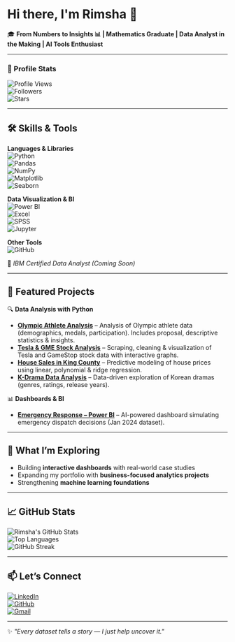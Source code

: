 # Hi there, I'm Rimsha 👋  

🎓 **From Numbers to Insights 📊 | Mathematics Graduate | Data Analyst in the Making | AI Tools Enthusiast**  

---

### 👀 Profile Stats  
![Profile Views](https://komarev.com/ghpvc/?username=Rimsha-Iram&color=blue&style=flat-square)  
![Followers](https://img.shields.io/github/followers/Rimsha-Iram?style=social)  
![Stars](https://img.shields.io/github/stars/Rimsha-Iram?style=social)  

---

## 🛠️ Skills & Tools  

**Languages & Libraries**  
![Python](https://img.shields.io/badge/Python-3776AB?style=for-the-badge&logo=python&logoColor=white)  
![Pandas](https://img.shields.io/badge/Pandas-150458?style=for-the-badge&logo=pandas&logoColor=white)  
![NumPy](https://img.shields.io/badge/Numpy-013243?style=for-the-badge&logo=numpy&logoColor=white)  
![Matplotlib](https://img.shields.io/badge/Matplotlib-11557C?style=for-the-badge&logo=plotly&logoColor=white)  
![Seaborn](https://img.shields.io/badge/Seaborn-5A9?style=for-the-badge)  

**Data Visualization & BI**  
![Power BI](https://img.shields.io/badge/Power%20BI-F2C811?style=for-the-badge&logo=powerbi&logoColor=black)  
![Excel](https://img.shields.io/badge/Excel-217346?style=for-the-badge&logo=microsoft-excel&logoColor=white)  
![SPSS](https://img.shields.io/badge/SPSS-0B62A4?style=for-the-badge&logo=ibm&logoColor=white)  
![Jupyter](https://img.shields.io/badge/Jupyter-F37626.svg?style=for-the-badge&logo=Jupyter&logoColor=white)  

**Other Tools**  
![GitHub](https://img.shields.io/badge/GitHub-181717?style=for-the-badge&logo=github&logoColor=white)  

📌 *IBM Certified Data Analyst (Coming Soon)*  

---

## 📂 Featured Projects  

🔍 **Data Analysis with Python**  
- [**Olympic Athlete Analysis**](https://github.com/Rimsha-Iram/Olympic-Athlete-Data-Analysis-1896-2016-) – Analysis of Olympic athlete data (demographics, medals, participation). Includes proposal, descriptive statistics & insights.  
- [**Tesla & GME Stock Analysis**](https://github.com/Rimsha-Iram/Tesla-GME-Stock-Analysis) – Scraping, cleaning & visualization of Tesla and GameStop stock data with interactive graphs.  
- [**House Sales in King County**](https://github.com/Rimsha-Iram/House-Sales-King-County-Analysis) – Predictive modeling of house prices using linear, polynomial & ridge regression.  
- [**K-Drama Data Analysis**](https://github.com/Rimsha-Iram/KDrama-DataAnalysis) – Data-driven exploration of Korean dramas (genres, ratings, release years).  

📊 **Dashboards & BI**  
- [**Emergency Response – Power BI**](https://github.com/Rimsha-Iram/Emergency-Response-PowerBI) – AI-powered dashboard simulating emergency dispatch decisions (Jan 2024 dataset).  

---

## 🌱 What I’m Exploring  
- Building **interactive dashboards** with real-world case studies  
- Expanding my portfolio with **business-focused analytics projects**  
- Strengthening **machine learning foundations**  

---

## 📈 GitHub Stats  

![Rimsha's GitHub Stats](https://github-readme-stats.vercel.app/api?username=Rimsha-Iram&show_icons=true&theme=radical)  
![Top Languages](https://github-readme-stats.vercel.app/api/top-langs/?username=Rimsha-Iram&layout=compact&theme=radical)  
![GitHub Streak](https://github-readme-streak-stats.herokuapp.com/?user=Rimsha-Iram&theme=radical)  

---

## 📫 Let’s Connect  

[![LinkedIn](https://img.shields.io/badge/LinkedIn-0A66C2?style=for-the-badge&logo=linkedin&logoColor=white)](https://www.linkedin.com/in/rimsha-iram-841905367)  
[![GitHub](https://img.shields.io/badge/GitHub-181717?style=for-the-badge&logo=github&logoColor=white)](https://github.com/Rimsha-Iram)  
[![Gmail](https://img.shields.io/badge/Email-D14836?style=for-the-badge&logo=gmail&logoColor=white)](mailto:rimsha.irammath@gmail.com)  

---
✨ *"Every dataset tells a story — I just help uncover it."*  
